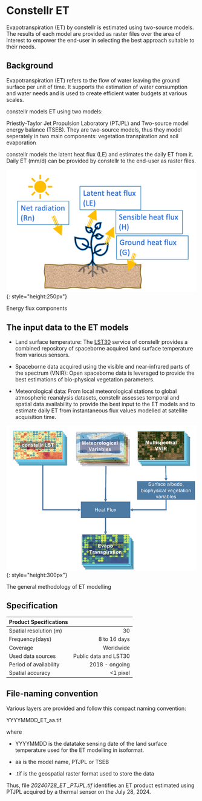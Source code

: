 # Constellr ET

Evapotranspiration (ET) by constellr is estimated using two-source models. 
The results of each model are provided as raster files over the area of interest
to empower the end-user in selecting the best approach suitable to their needs. 


## Background

Evapotranspiration (ET) refers to the flow of water leaving the ground
surface per unit of time. It supports the estimation of water consumption 
and water needs and is used to create efficient water budgets at various scales.

constellr models ET using two models:

Priestly-Taylor Jet Propulsion Laboratory (PTJPL) and Two-source model
energy balance (TSEB). They are two-source models, thus they model seperately in two
main components: vegetation transpiration and soil evaporation

constellr models the latent heat flux (LE) and estimates the daily ET from it.
Daily ET (mm/d) can be provided by constellr to the end-user as raster files. 


![et flux](images/et_flux.png){: style="height:250px"}
<figcaption id="et_flux" tag="image">Energy flux components </figcaption>



## The input data to the ET models

-   Land surface temperature: The [LST30](./lst.md) service of constellr
    provides a combined repository of spaceborne acquired land surface
    temperature from various sensors.

-   Spaceborne data acquired using the visible and near-infrared parts
    of the spectrum (VNIR): Open spaceborne data is leveraged to provide
    the best estimations of bio-physical vegetation parameters.

-   Meteorological data: From local meteorological stations to global
    atmospheric reanalysis datasets, constellr assesses temporal and
    spatial data availability to provide the best input to the ET
    models and to estimate daily ET from instantaneous flux values
    modelled at satellite acquisition time.


![et flow](images/et_flow.png){: style="height:300px"}
<figcaption id="et_flow" tag="image">The general methodology of ET modelling </figcaption>



## Specification

| Product Specifications                |                       |
|---                                    |----:                  |
| Spatial resolution (m)                | 30                    |
| Frequency(days)                       | 8 to 16 days          |
| Coverage                              | Worldwide             |
| Used data sources                     | Public data and LST30 |
| Period of availability                | 2018 - ongoing        |
| Spatial accuracy                      | <1 pixel              |

## File-naming convention

Various layers are provided and follow this compact naming convention:

YYYYMMDD_ET_aa.tif

where

-   YYYYMMDD is the datatake sensing date of the land surface temperature 
used for the ET modelling in isoformat.  

-   aa is the model name, PTJPL or TSEB

-   .tif is the geospatial raster format used to store the data

Thus, file *20240728_ET \_PTJPL.tif* identifies an ET product estimated using 
PTJPL acquired by a thermal sensor on the July 28, 2024.